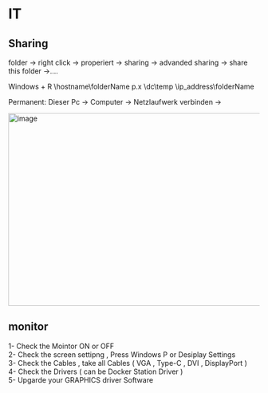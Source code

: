 # IT


## Sharing

folder -> right click -> properiert -> sharing -> advanded sharing -> share this folder ->....

Windows + R
\\hostname\folderName   p.x \\dc\temp
\\ip_address\folderName  

Permanent:
Dieser Pc -> Computer -> Netzlaufwerk verbinden -> 

<img width="1123" height="386" alt="image" src="https://github.com/user-attachments/assets/5cd3c7f5-c0e5-4303-b1ef-4ee1105281da" />      

## monitor

1- Check the Mointor ON or OFF   
2- Check the screen settipng , Press Windows P or Desiplay Settings     
3- Check the Cables , take all Cables ( VGA , Type-C , DVI , DisplayPort )     
4- Check the Drivers ( can be Docker Station Driver )      
5- Upgarde your GRAPHICS driver Software       

